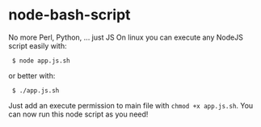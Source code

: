 # node-bash-script
No more Perl, Python, ... just JS
On linux you can execute any NodeJS script easily with:

```
 $ node app.js.sh
```

or better with:

```
 $ ./app.js.sh
```
Just add an execute permission to main file with `chmod +x app.js.sh`.
You can now run this node script as you need!
